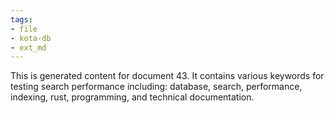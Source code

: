 ```yaml
---
tags:
- file
- kota-db
- ext_md
---
```

This is generated content for document 43. It contains various keywords for testing search performance including: database, search, performance, indexing, rust, programming, and technical documentation.